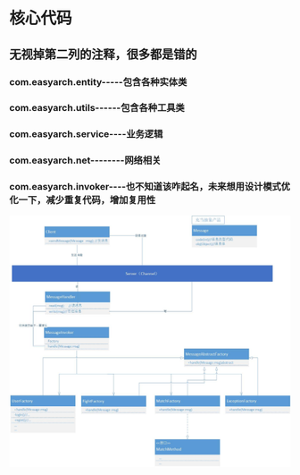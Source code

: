 # 核心代码

## **无视掉第二列的注释，很多都是错的**


### com.easyarch.entity-----包含各种实体类
### com.easyarch.utils------包含各种工具类
### com.easyarch.service----业务逻辑
### com.easyarch.net--------网络相关

### com.easyarch.invoker----也不知道该咋起名，未来想用设计模式优化一下，减少重复代码，增加复用性

 ![avatar](pattern.jpg)
